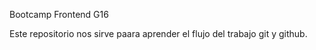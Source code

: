 Bootcamp Frontend G16

Este repositorio nos sirve paara aprender el flujo del trabajo git y github.
